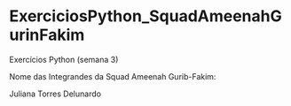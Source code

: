 # ExerciciosPython_SquadAmeenahGurinFakim
Exercícios Python (semana 3)

Nome das Integrandes da Squad Ameenah Gurib-Fakim:

Juliana Torres Delunardo
